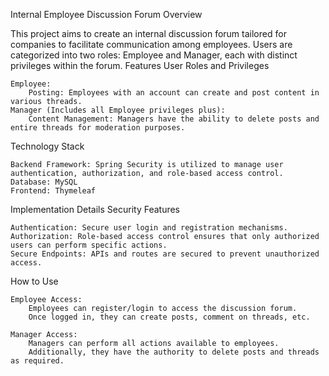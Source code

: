 Internal Employee Discussion Forum
Overview

This project aims to create an internal discussion forum tailored for companies to facilitate communication among employees. Users are categorized into two roles: Employee and Manager, each with distinct privileges within the forum.
Features
User Roles and Privileges

    Employee:
        Posting: Employees with an account can create and post content in various threads.
    Manager (Includes all Employee privileges plus):
        Content Management: Managers have the ability to delete posts and entire threads for moderation purposes.

Technology Stack

    Backend Framework: Spring Security is utilized to manage user authentication, authorization, and role-based access control.
    Database: MySQL
    Frontend: Thymeleaf

Implementation Details
Security Features

    Authentication: Secure user login and registration mechanisms.
    Authorization: Role-based access control ensures that only authorized users can perform specific actions.
    Secure Endpoints: APIs and routes are secured to prevent unauthorized access.

How to Use

    Employee Access:
        Employees can register/login to access the discussion forum.
        Once logged in, they can create posts, comment on threads, etc.

    Manager Access:
        Managers can perform all actions available to employees.
        Additionally, they have the authority to delete posts and threads as required.

